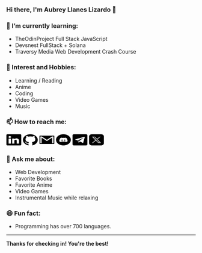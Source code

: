 ### Hi there, I'm Aubrey Llanes Lizardo 👋

### 🌱 I’m currently learning:

- TheOdinProject Full Stack JavaScript
- Devsnest FullStack + Solana
- Traversy Media Web Development Crash Course

### 📖 Interest and Hobbies:

- Learning / Reading
- Anime
- Coding
- Video Games
- Music

### 📫 How to reach me:

<a href="https://www.linkedin.com/in/aubrey-lizardo-637013279" target="_blank"><img src="img/social/linkedin.svg" alt="Br3y" height="30" width="40"></a>
<a href="https://github.com/Br3y" target="_blank"><img src="img/social/github.svg" alt="Br3y" height="30" width="40"></a>
<a href="https://mailto:lizardoaubrey.software@gmail.com" target="_blank"><img src="img/social/gmail.svg" alt="Br3y" height="30" width="40"></a>
<a href="https://discord.com/users/1032701226271391805" target="_blank"><img src="img/social/discord.svg" alt="Br3y" height="30" width="40"></a>
<a href="https://t.me/brey33" target="_blank"><img src="img/social/telegram.svg" alt="Br3y" height="30" width="40"></a>
<a href="https://twitter.com/Obr3y_" target="_blank"><img src="img/social/twitter-x.svg" alt="Br3y" height="30" width="40"></a>

### 💬 Ask me about:

- Web Development 
- Favorite Books
- Favorite Anime
- Video Games
- Instrumental Music while relaxing

### 😄 Fun fact:

- Programming has over 700 languages.

<hr>

<strong> Thanks for checking in! You're the best! </strong>